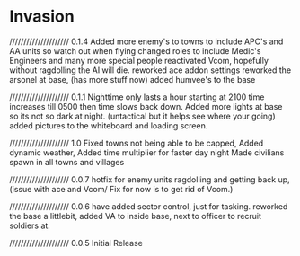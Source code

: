 # Invasion
/////////////////////
0.1.4
Added more enemy's to towns to include APC's and AA units so watch out when flying
changed roles to include Medic's Engineers and many more special people
reactivated Vcom, hopefully without ragdolling the AI will die. 
reworked ace addon settings
reworked the arsonel at base, (has more stuff now)
added humvee's to the base

/////////////////////
0.1.1
Nighttime only lasts a hour starting at 2100 time increases till 0500 then time slows back down.
Added more lights at base so its not so dark at night. (untactical but it helps see where your going)
added pictures to the whiteboard and loading screen.

/////////////////////
1.0
Fixed towns not being able to be capped,
Added dynamic weather,
Added time multiplier for faster day night
Made civilians spawn in all towns and villages

/////////////////////
0.0.7
hotfix for enemy units ragdolling and getting back up, (issue with ace and Vcom/ Fix for now is to get rid of Vcom.)

/////////////////////
0.0.6
have added sector control, just for tasking. 
reworked the base a littlebit, 
added VA to inside base, next to officer to recruit soldiers at.

/////////////////////
0.0.5 Initial Release